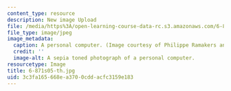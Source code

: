 ```yaml
---
content_type: resource
description: New image Upload
file: /media/https%3A/open-learning-course-data-rc.s3.amazonaws.com/6-871-knowledge-based-applications-systems-spring-2005/3c3fa165668ea3700cddacfc3159e183_6-871s05-th.jpg
file_type: image/jpeg
image_metadata:
  caption: A personal computer. (Image courtesy of Philippe Ramakers and [stock.xchng](http://www.freeimages.com/).)
  credit: ''
  image-alt: A sepia toned photograph of a personal computer.
resourcetype: Image
title: 6-871s05-th.jpg
uid: 3c3fa165-668e-a370-0cdd-acfc3159e183
---
```

